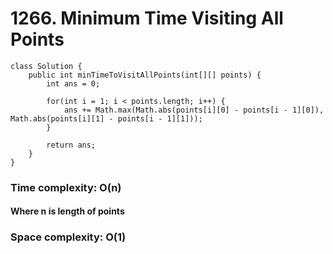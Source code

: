 # 1266. Minimum Time Visiting All Points
```
class Solution {
    public int minTimeToVisitAllPoints(int[][] points) {
        int ans = 0;
		
		for(int i = 1; i < points.length; i++) {
			ans += Math.max(Math.abs(points[i][0] - points[i - 1][0]), Math.abs(points[i][1] - points[i - 1][1]));
		}
		
        return ans;
    }
}
```
### Time complexity: O(n)
#### Where n is length of points
### Space complexity: O(1)